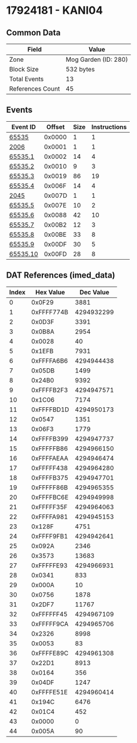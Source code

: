 # 17924181 - KANI04

## Common Data

| Field            | Value                |
|------------------|----------------------|
| Zone             | Mog Garden (ID: 280) |
| Block Size       | 532 bytes            |
| Total Events     | 13                   |
| References Count | 45                   |

## Events

| Event ID                  | Offset   |   Size |   Instructions |
|---------------------------|----------|--------|----------------|
| [65535](./65535.md)       | 0x0000   |      1 |              1 |
| [2006](./2006.md)         | 0x0001   |      1 |              1 |
| [65535.1](./65535.1.md)   | 0x0002   |     14 |              4 |
| [65535.2](./65535.2.md)   | 0x0010   |      9 |              3 |
| [65535.3](./65535.3.md)   | 0x0019   |     86 |             19 |
| [65535.4](./65535.4.md)   | 0x006F   |     14 |              4 |
| [2045](./2045.md)         | 0x007D   |      1 |              1 |
| [65535.5](./65535.5.md)   | 0x007E   |     10 |              2 |
| [65535.6](./65535.6.md)   | 0x0088   |     42 |             10 |
| [65535.7](./65535.7.md)   | 0x00B2   |     12 |              3 |
| [65535.8](./65535.8.md)   | 0x00BE   |     33 |              8 |
| [65535.9](./65535.9.md)   | 0x00DF   |     30 |              5 |
| [65535.10](./65535.10.md) | 0x00FD   |     28 |              8 |

## DAT References (imed_data)

|   Index | Hex Value   |   Dec Value |
|---------|-------------|-------------|
|       0 | 0x0F29      |        3881 |
|       1 | 0xFFFF774B  |  4294932299 |
|       2 | 0x0D3F      |        3391 |
|       3 | 0x0B8A      |        2954 |
|       4 | 0x0028      |          40 |
|       5 | 0x1EFB      |        7931 |
|       6 | 0xFFFFA6B6  |  4294944438 |
|       7 | 0x05DB      |        1499 |
|       8 | 0x24B0      |        9392 |
|       9 | 0xFFFFB2F3  |  4294947571 |
|      10 | 0x1C06      |        7174 |
|      11 | 0xFFFFBD1D  |  4294950173 |
|      12 | 0x0547      |        1351 |
|      13 | 0x06F3      |        1779 |
|      14 | 0xFFFFB399  |  4294947737 |
|      15 | 0xFFFFFB86  |  4294966150 |
|      16 | 0xFFFFAEAA  |  4294946474 |
|      17 | 0xFFFFF438  |  4294964280 |
|      18 | 0xFFFFB375  |  4294947701 |
|      19 | 0xFFFFF86B  |  4294965355 |
|      20 | 0xFFFFBC6E  |  4294949998 |
|      21 | 0xFFFFF35F  |  4294964063 |
|      22 | 0xFFFFA981  |  4294945153 |
|      23 | 0x128F      |        4751 |
|      24 | 0xFFFF9FB1  |  4294942641 |
|      25 | 0x092A      |        2346 |
|      26 | 0x3573      |       13683 |
|      27 | 0xFFFFFE93  |  4294966931 |
|      28 | 0x0341      |         833 |
|      29 | 0x000A      |          10 |
|      30 | 0x0756      |        1878 |
|      31 | 0x2DF7      |       11767 |
|      32 | 0xFFFFFF45  |  4294967109 |
|      33 | 0xFFFFF9CA  |  4294965706 |
|      34 | 0x2326      |        8998 |
|      35 | 0x0053      |          83 |
|      36 | 0xFFFFE89C  |  4294961308 |
|      37 | 0x22D1      |        8913 |
|      38 | 0x0164      |         356 |
|      39 | 0x04DF      |        1247 |
|      40 | 0xFFFFE51E  |  4294960414 |
|      41 | 0x194C      |        6476 |
|      42 | 0x01C4      |         452 |
|      43 | 0x0000      |           0 |
|      44 | 0x005A      |          90 |
